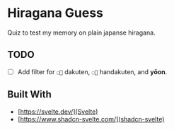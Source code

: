 # Hiragana Guess

Quiz to test my memory on plain japanse hiragana.

## TODO

- [ ] Add filter for `◌゙` dakuten, `◌゚` handakuten, and **yōon**.

## Built With

- [https://svelte.dev/](Svelte)
- [https://www.shadcn-svelte.com/](shadcn-svelte)
